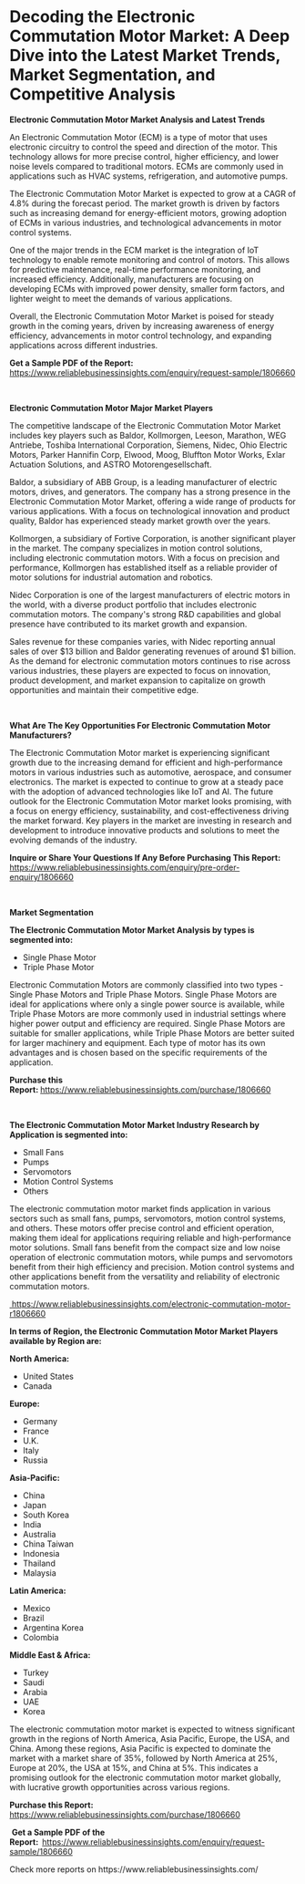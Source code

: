 <p><h1>Decoding the Electronic Commutation Motor Market: A Deep Dive into the Latest Market Trends, Market Segmentation, and Competitive Analysis</h1></p><p><strong>Electronic Commutation Motor Market Analysis and Latest Trends</strong></p>
<p><p>An Electronic Commutation Motor (ECM) is a type of motor that uses electronic circuitry to control the speed and direction of the motor. This technology allows for more precise control, higher efficiency, and lower noise levels compared to traditional motors. ECMs are commonly used in applications such as HVAC systems, refrigeration, and automotive pumps.</p><p>The Electronic Commutation Motor Market is expected to grow at a CAGR of 4.8% during the forecast period. The market growth is driven by factors such as increasing demand for energy-efficient motors, growing adoption of ECMs in various industries, and technological advancements in motor control systems.</p><p>One of the major trends in the ECM market is the integration of IoT technology to enable remote monitoring and control of motors. This allows for predictive maintenance, real-time performance monitoring, and increased efficiency. Additionally, manufacturers are focusing on developing ECMs with improved power density, smaller form factors, and lighter weight to meet the demands of various applications.</p><p>Overall, the Electronic Commutation Motor Market is poised for steady growth in the coming years, driven by increasing awareness of energy efficiency, advancements in motor control technology, and expanding applications across different industries.</p></p>
<p><strong>Get a Sample PDF of the Report:&nbsp;</strong> <a href="https://www.reliablebusinessinsights.com/enquiry/request-sample/1806660">https://www.reliablebusinessinsights.com/enquiry/request-sample/1806660</a></p>
<p>&nbsp;</p>
<p><strong>Electronic Commutation Motor Major Market Players</strong></p>
<p><p>The competitive landscape of the Electronic Commutation Motor Market includes key players such as Baldor, Kollmorgen, Leeson, Marathon, WEG Antriebe, Toshiba International Corporation, Siemens, Nidec, Ohio Electric Motors, Parker Hannifin Corp, Elwood, Moog, Bluffton Motor Works, Exlar Actuation Solutions, and ASTRO Motorengesellschaft.</p><p>Baldor, a subsidiary of ABB Group, is a leading manufacturer of electric motors, drives, and generators. The company has a strong presence in the Electronic Commutation Motor Market, offering a wide range of products for various applications. With a focus on technological innovation and product quality, Baldor has experienced steady market growth over the years.</p><p>Kollmorgen, a subsidiary of Fortive Corporation, is another significant player in the market. The company specializes in motion control solutions, including electronic commutation motors. With a focus on precision and performance, Kollmorgen has established itself as a reliable provider of motor solutions for industrial automation and robotics.</p><p>Nidec Corporation is one of the largest manufacturers of electric motors in the world, with a diverse product portfolio that includes electronic commutation motors. The company's strong R&D capabilities and global presence have contributed to its market growth and expansion.</p><p>Sales revenue for these companies varies, with Nidec reporting annual sales of over $13 billion and Baldor generating revenues of around $1 billion. As the demand for electronic commutation motors continues to rise across various industries, these players are expected to focus on innovation, product development, and market expansion to capitalize on growth opportunities and maintain their competitive edge.</p></p>
<p>&nbsp;</p>
<p><strong>What Are The Key Opportunities For Electronic Commutation Motor Manufacturers?</strong></p>
<p><p>The Electronic Commutation Motor market is experiencing significant growth due to the increasing demand for efficient and high-performance motors in various industries such as automotive, aerospace, and consumer electronics. The market is expected to continue to grow at a steady pace with the adoption of advanced technologies like IoT and AI. The future outlook for the Electronic Commutation Motor market looks promising, with a focus on energy efficiency, sustainability, and cost-effectiveness driving the market forward. Key players in the market are investing in research and development to introduce innovative products and solutions to meet the evolving demands of the industry.</p></p>
<p><strong>Inquire or Share Your Questions If Any Before Purchasing This Report:</strong> <a href="https://www.reliablebusinessinsights.com/enquiry/pre-order-enquiry/1806660">https://www.reliablebusinessinsights.com/enquiry/pre-order-enquiry/1806660</a></p>
<p>&nbsp;</p>
<p><strong>Market Segmentation</strong></p>
<p><strong>The Electronic Commutation Motor Market Analysis by types is segmented into:</strong></p>
<p><ul><li>Single Phase Motor</li><li>Triple Phase Motor</li></ul></p>
<p><p>Electronic Commutation Motors are commonly classified into two types - Single Phase Motors and Triple Phase Motors. Single Phase Motors are ideal for applications where only a single power source is available, while Triple Phase Motors are more commonly used in industrial settings where higher power output and efficiency are required. Single Phase Motors are suitable for smaller applications, while Triple Phase Motors are better suited for larger machinery and equipment. Each type of motor has its own advantages and is chosen based on the specific requirements of the application.</p></p>
<p><strong>Purchase this Report:&nbsp;</strong><a href="https://www.reliablebusinessinsights.com/purchase/1806660">https://www.reliablebusinessinsights.com/purchase/1806660</a></p>
<p>&nbsp;</p>
<p><strong>The Electronic Commutation Motor Market Industry Research by Application is segmented into:</strong></p>
<p><ul><li>Small Fans</li><li>Pumps</li><li>Servomotors</li><li>Motion Control Systems</li><li>Others</li></ul></p>
<p><p>The electronic commutation motor market finds application in various sectors such as small fans, pumps, servomotors, motion control systems, and others. These motors offer precise control and efficient operation, making them ideal for applications requiring reliable and high-performance motor solutions. Small fans benefit from the compact size and low noise operation of electronic commutation motors, while pumps and servomotors benefit from their high efficiency and precision. Motion control systems and other applications benefit from the versatility and reliability of electronic commutation motors.</p></p>
<p><a href="https://www.reliablebusinessinsights.com/electronic-commutation-motor-r1806660">&nbsp;https://www.reliablebusinessinsights.com/electronic-commutation-motor-r1806660</a></p>
<p><strong>In terms of Region, the Electronic Commutation Motor Market Players available by Region are:</strong></p>
<p>
    <p> <strong> North America: </strong>
        <ul>
            <li>United States</li>
            <li>Canada</li>
        </ul>
        </p> 
    <p> <strong> Europe: </strong>
        <ul>
            <li>Germany</li>
            <li>France</li>
            <li>U.K.</li>
            <li>Italy</li>
            <li>Russia</li>
        </ul>
        </p> 
    <p> <strong> Asia-Pacific: </strong>
        <ul>
            <li>China</li>
            <li>Japan</li>
            <li>South Korea</li>
            <li>India</li>
            <li>Australia</li>
            <li>China Taiwan</li>
            <li>Indonesia</li>
            <li>Thailand</li>
            <li>Malaysia</li>
        </ul>
        </p> 
    <p> <strong> Latin America: </strong>
        <ul>
            <li>Mexico</li>
            <li>Brazil</li>
            <li>Argentina Korea</li>
            <li>Colombia</li>
        </ul>
        </p> 
    <p> <strong> Middle East & Africa: </strong>
        <ul>
            <li>Turkey</li>
            <li>Saudi</li>
            <li>Arabia</li>
            <li>UAE</li>
            <li>Korea</li>
        </ul>
    </p>
    </p>
<p><p>The electronic commutation motor market is expected to witness significant growth in the regions of North America, Asia Pacific, Europe, the USA, and China. Among these regions, Asia Pacific is expected to dominate the market with a market share of 35%, followed by North America at 25%, Europe at 20%, the USA at 15%, and China at 5%. This indicates a promising outlook for the electronic commutation motor market globally, with lucrative growth opportunities across various regions.</p></p>
<p><strong>Purchase this Report: </strong><a href="https://www.reliablebusinessinsights.com/purchase/1806660">https://www.reliablebusinessinsights.com/purchase/1806660</a></p>
<p>&nbsp;<strong>Get a Sample PDF of the Report:&nbsp;&nbsp;</strong><a href="https://www.reliablebusinessinsights.com/enquiry/request-sample/1806660">https://www.reliablebusinessinsights.com/enquiry/request-sample/1806660</a></p>
<p><strong></strong></p>
<p>Check more reports on https://www.reliablebusinessinsights.com/</p>